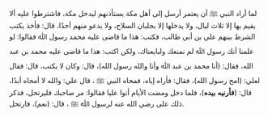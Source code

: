 لما أراد النبي ﷺ أن يعتمر أرسل إلى أهل مكة يستأذنهم ليدخل مكة، فاشترطوا عليه ألا يقيم بها إلا ثلاث ليال، ولا يدخلها إلا بجلبان السلاح، ولا يدعو منهم أحدًا، قال: فأخذ يكتب الشرط بينهم علي بن أبي طالب، فكتب: هذا ما قاضى عليه محمد رسول ﷲ فقالوا: لو علمنا أنك رسول ﷲ لم نمنعك ولبايعناك، ولكن اكتب: هذا ما قاضى عليه محمد بن عبد الله، فقال: (أنا محمد بن عبد ﷲ وأنا والله رسول الله)، قال: وكان لا يكتب، قال: فقال لعلي: (امح رسول الله)، فقال: فأراه إياه، فمحاه النبي ﷺ ، قال علي: والله لا أمحاه أبدًا، قال: (**فأرنيه** **بيده**)، فلما دخل ومضت الأيام أتوا عليا فقالوا: مر صاحبك فليرتحل، فذكر ذلك على رضي الله عنه لرسول ﷲ ﷺ ، قال: (نعم)، فارتحل.